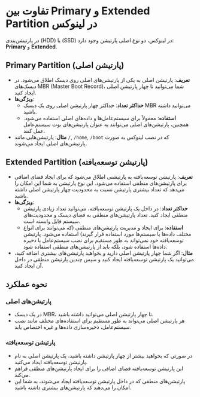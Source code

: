 # تفاوت بین Primary و Extended Partition در لینوکس

در پارتیشن‌بندی (HDD) یا (SSD) در لینوکس، دو نوع اصلی پارتیشن وجود دارد: **Primary** و **Extended**.

## Primary Partition (پارتیشن اصلی)

- **تعریف**: پارتیشن اصلی به یکی از پارتیشن‌های اصلی روی دیسک اطلاق می‌شود. در دیسک‌های MBR (Master Boot Record)، شما می‌توانید تا چهار پارتیشن اصلی ایجاد کنید.
- **ویژگی‌ها**:
  - **حداکثر تعداد**: حداکثر چهار پارتیشن اصلی روی یک دیسک MBR می‌توانید داشته باشید.
  - **استفاده**: معمولاً برای سیستم‌عامل‌ها و داده‌های اصلی استفاده می‌شود. همچنین، پارتیشن‌های اصلی می‌توانند به عنوان پارتیشن‌های بوت سیستم‌عامل عمل کنند.
- **مثال**: پارتیشن‌هایی مانند `/`, `/home`, `/boot` که در نصب لینوکس به صورت پارتیشن‌های اصلی ایجاد می‌شوند.

## Extended Partition (پارتیشن توسعه‌یافته)

- **تعریف**: پارتیشن توسعه‌یافته به پارتیشنی اطلاق می‌شود که برای ایجاد فضای اضافی برای پارتیشن‌های منطقی استفاده می‌شود. این نوع پارتیشن به شما این امکان را می‌دهد که تعداد بیشتری پارتیشن نسبت به محدودیت چهار پارتیشن اصلی داشته باشید.
- **ویژگی‌ها**:
  - **حداکثر تعداد**: در داخل یک پارتیشن توسعه‌یافته، می‌توانید تعداد زیادی پارتیشن منطقی ایجاد کنید. تعداد پارتیشن‌های منطقی به فضای دیسک و محدودیت‌های سیستم فایل وابسته است.
  - **استفاده**: برای ایجاد و مدیریت پارتیشن‌های منطقی (که می‌توانند برای انواع مختلف داده‌ها یا سیستم‌ها مورد استفاده قرار گیرند) استفاده می‌شود. پارتیشن توسعه‌یافته خود نمی‌تواند به طور مستقیم برای نصب سیستم‌عامل یا ذخیره داده‌ها استفاده شود، بلکه باید از پارتیشن‌های منطقی استفاده شود.
- **مثال**: اگر شما چهار پارتیشن اصلی دارید و بخواهید پارتیشن‌های بیشتری اضافه کنید، می‌توانید یک پارتیشن توسعه‌یافته ایجاد کنید و سپس چندین پارتیشن منطقی در داخل آن ایجاد کنید.

## نحوه عملکرد

### پارتیشن‌های اصلی

- در یک دیسک MBR، تا چهار پارتیشن اصلی می‌توانید داشته باشید.
- هر پارتیشن اصلی می‌تواند به طور مستقیم برای استفاده‌های مختلف مانند نصب سیستم‌عامل، ذخیره‌سازی داده‌ها و غیره اختصاص یابد.

### پارتیشن توسعه‌یافته

- در صورتی که بخواهید بیشتر از چهار پارتیشن داشته باشید، یک پارتیشن اصلی به نام پارتیشن توسعه‌یافته ایجاد می‌کنید.
- این پارتیشن توسعه‌یافته فضای اضافی را برای ایجاد پارتیشن‌های منطقی فراهم می‌کند.
- پارتیشن‌های منطقی که در داخل پارتیشن توسعه‌یافته ایجاد می‌شوند، به شما این امکان را می‌دهند که پارتیشن‌های بیشتری داشته باشید.
